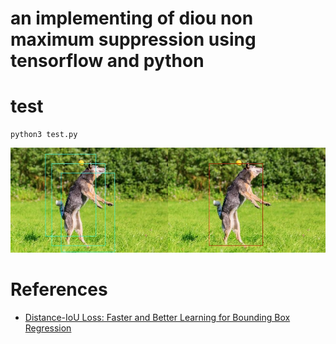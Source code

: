 # an implementing of diou non maximum suppression using tensorflow and python

# test
```
python3 test.py
```

 ![](/test_pictures/result.jpg "")

# References
* [Distance-IoU Loss: Faster and Better Learning for Bounding Box Regression](https://arxiv.org/pdf/1911.08287)

